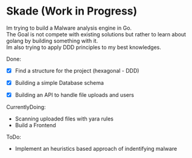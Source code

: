 # Skade (Work in Progress) 

Im trying to build a Malware analysis engine in Go.  
The Goal is not compete with existing solutions but rather to learn about golang by building something with it.  
Im also trying to apply DDD principles to my best knowledges.

Done:
- [x] Find a structure for the project (hexagonal - DDD)
- [x] Building a simple Database schema
- [x] Building an API to handle file uploads and users


CurrentlyDoing:
- Scanning uploaded files with yara rules
- Build a Frontend


ToDo:
- Implement an heuristics based approach of indentifying malware

